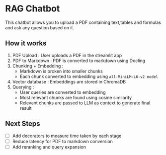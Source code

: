 # RAG Chatbot

This chatbot allows you to upload a PDF containing text,tables and formulas and ask any question based on it.


## How it works
1. PDF Upload : User uploads a PDF in the streamlit app
2. PDF to Markdown : PDF is converted to markdown using Docling
3. Chunking + Embedding : 
    * Markdown is broken into smaller chunks
    * Each chunk converted to embedding using `all-MiniLM-L6-v2 model`
4. Vector database : Embeddings are stored in ChromaDB 
5. Querying :
    * User queries are converted to embedding
    * Most relevant chunks are found using cosine similarity
    * Relevant chunks are passed to LLM as context to generate final result


## Next Steps
- [ ] Add decorators to measure time taken by each stage
- [ ] Reduce latency for PDF to markdown conversion
- [ ] Add reranking and query expansion
